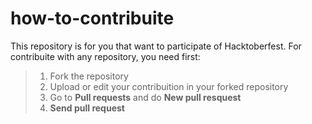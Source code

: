 # how-to-contribuite
 This repository is for you that want to participate of Hacktoberfest. 
 For contribuite with any repository, you need first:
 > 1. Fork the repository
 > 2. Upload or edit your contribuition in your forked repository
 > 3. Go to **Pull requests** and do **New pull resquest**
 > 4. **Send pull request**
